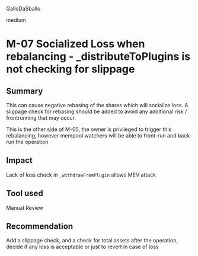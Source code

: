 GalloDaSballo

medium

# M-07 Socialized Loss when rebalancing - _distributeToPlugins is not checking for slippage

## Summary

This can cause negative rebasing of the shares which will socialize loss.
A slippage check for rebasing should be added to avoid any additional risk / frontrunning that may occur.

This is the other side of M-05, the owner is privileged to trigger this rebalancing, however mempool watchers will be able to front-run and back-run the operation

## Impact

Lack of loss check in `_withdrawFromPlugin` allows MEV attack


## Tool used

Manual Review

## Recommendation

Add a slippage check, and a check for total assets after the operation, decide if any loss is acceptable or just to revert in case of loss
